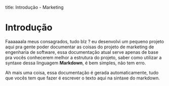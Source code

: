 title: Introdução - Marketing

# Introdução

Faaaaaala meus consagrados, tudo blz ? eu desenvolvi um pequeno projeto aqui pra gente poder documentar as
coisas do projeto de marketing de engenharia de software, essa documentação atual serve apenas de base pra vocês conhecerem
melhor a estrutura do projeto, saber como utilizar a syntaxe dessa linguagem **Markdown**, é bem simples, não tem erro.

Ah mais uma coisa, essa documentação é gerada automaticamente, tudo que vocês tem que fazer é escrever o texto aqui na sintaxe
do markdown.